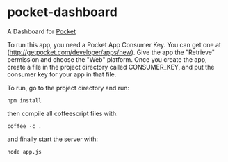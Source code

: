 pocket-dashboard
================

A Dashboard for [Pocket](http://getpocket.com/)

To run this app, you need a Pocket App Consumer Key. You can get one at (http://getpocket.com/developer/apps/new). Give the app the "Retrieve" permission and choose the "Web" platform. Once you create the app, create a file in the project directory called CONSUMER_KEY, and put the consumer key for your app in that file.

To run, go to the project directory and run:

``` 
npm install
``` 

then compile all coffeescript files with:

``` 
coffee -c .
``` 

and finally start the server with:

``` 
node app.js
``` 

